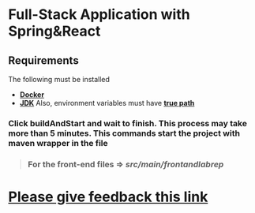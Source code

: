 # Full-Stack Application with Spring&React

## Requirements

The following must be installed

- **[Docker](https://www.docker.com/)**
- **[JDK](https://www.oracle.com/java/technologies/downloads/)** Also, environment variables must have **[true path](https://stackoverflow.com/questions/48298910/react-native-java-home-is-not-set-and-no-java-command-could-be-found-in-your)**

### Click buildAndStart and wait to finish. This process may take more than 5 minutes. This commands start the project with maven wrapper in the file

> ### For the front-end files => ***src/main/frontandlabrep***

# **[Please give feedback this link](https://docs.google.com/forms/d/e/1FAIpQLScob821U3KfpXF65AKQfPXRjCORZXcdCPoXN1OBovbT7dY7BA/viewform?usp=sf_link)**
